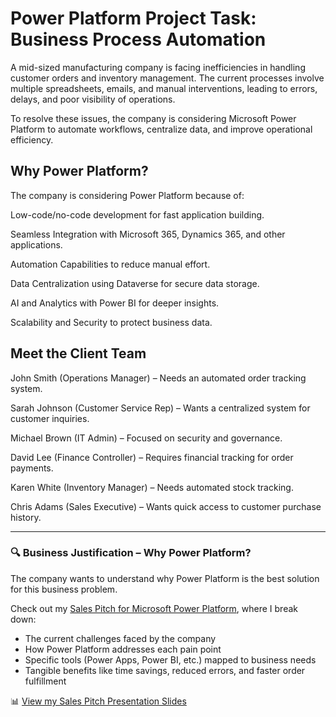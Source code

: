 # Power Platform Project Task: Business Process Automation
 
 A mid-sized manufacturing company is facing inefficiencies in handling customer orders and inventory management. The current processes involve multiple spreadsheets, emails, and manual interventions, leading to errors, delays, and poor visibility of operations.

To resolve these issues, the company is considering Microsoft Power Platform to automate workflows, centralize data, and improve operational efficiency.

## Why Power Platform?

The company is considering Power Platform because of:

Low-code/no-code development for fast application building.

Seamless Integration with Microsoft 365, Dynamics 365, and other applications.

Automation Capabilities to reduce manual effort.

Data Centralization using Dataverse for secure data storage.

AI and Analytics with Power BI for deeper insights.

Scalability and Security to protect business data.

## Meet the Client Team

John Smith (Operations Manager) – Needs an automated order tracking system.

Sarah Johnson (Customer Service Rep) – Wants a centralized system for customer inquiries.

Michael Brown (IT Admin) – Focused on security and governance.

David Lee (Finance Controller) – Requires financial tracking for order payments.

Karen White (Inventory Manager) – Needs automated stock tracking.

Chris Adams (Sales Executive) – Wants quick access to customer purchase history.

---
### 🔍 Business Justification – Why Power Platform?

The company wants to understand why Power Platform is the best solution for this business problem.

Check out my [Sales Pitch for Microsoft Power Platform](https://github.com/Abiola010/Business-Optimization-With-Microsoft-Power-Platform/blob/main/Sales%20Pitch.md), where I break down:

- The current challenges faced by the company
- How Power Platform addresses each pain point
- Specific tools (Power Apps, Power BI, etc.) mapped to business needs
- Tangible benefits like time savings, reduced errors, and faster order fulfillment

📊 [View my Sales Pitch Presentation Slides](https://easynig-my.sharepoint.com/:p:/g/personal/sodiq_easynig_onmicrosoft_com/EQf5yEHLletAuVCqIkEUN9ABinPXnJdaMkB55fkOM3HTWg?e=UEpfSu)
